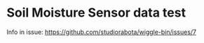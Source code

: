 # Soil Moisture Sensor data test

Info in issue: https://github.com/studiorabota/wiggle-bin/issues/7